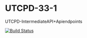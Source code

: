 # UTCPD-33-1
UTCPD-IntermediateAPI+Apiendpoints

[![Build Status](https://github.com/UTCPD/UTCPD/actions/workflows/build.yml/badge.svg)](https://github.com/UTCPD/UTCPD/actions/workflows/build.yml)

